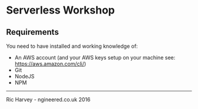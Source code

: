 # Serverless Workshop

## Requirements

You need to have installed and working knowledge of:

 - An AWS account (and your AWS keys setup on your machine see: https://aws.amazon.com/cli/)
 - Git
 - NodeJS
 - NPM

---
Ric Harvey - ngineered.co.uk 2016
